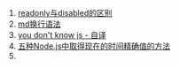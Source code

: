  1. [readonly与disabled的区别](./web/readonly-disabled.md)
 2. [md换行语法](./other/md-cslf.md)
 3. [you don't know js - 自译](./u-dont-know-js-transform/README.md)
 4. [五种Node.js中取得现在的时间精确值的方法](./node/get-time.md)
 5. []()